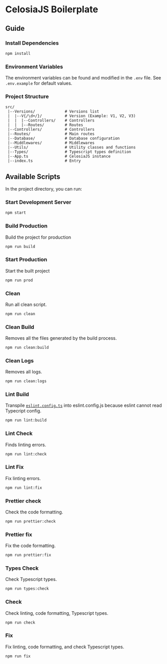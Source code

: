 # CelosiaJS Boilerplate

## Guide

### Install Dependencies

```bash
npm install
```

### Environment Variables

The environment variables can be found and modified in the `.env` file. See `.env.example` for default values.

### Project Structure

```
src/
 |--Versions/             # Versions list
 |  |--V{/\d+/}/          # Version (Example: V1, V2, V3)
 |  |  |--Controllers/    # Controllers
 |  |  |--Routes/         # Routes
 |--Controllers/          # Controllers
 |--Routes/               # Main routes
 |--Database/             # Database configuration
 |--Middlewares/          # Middlewares
 |--Utils/                # Utility classes and functions
 |--Types/                # Typescript types definition
 |--App.ts                # CelosiaJS instance
 |--index.ts              # Entry
```

## Available Scripts

In the project directory, you can run:

### Start Development Server

```bash
npm start
```

### Build Production

Build the project for production

```bash
npm run build
```

### Start Production

Start the built project

```bash
npm run prod
```

### Clean

Run all clean script.

```bash
npm run clean
```

### Clean Build

Removes all the files generated by the build process.

```bash
npm run clean:build
```

### Clean Logs

Removes all logs.

```bash
npm run clean:logs
```

### Lint Build

Transpile [`eslint.config.ts`](./eslint.config.ts) into eslint.config.js because eslint cannot read Typecript config.

```bash
npm run lint:build
```

### Lint Check

Finds linting errors.

```bash
npm run lint:check
```

### Lint Fix

Fix linting errors.

```bash
npm run lint:fix
```

### Prettier check

Check the code formatting.

```bash
npm run prettier:check
```

### Prettier fix

Fix the code formatting.

```bash
npm run prettier:fix
```

### Types Check

Check Typescript types.

```bash
npm run types:check
```

### Check

Check linting, code formatting, Typescript types.

```bash
npm run check
```

### Fix

Fix linting, code formatting, and check Typescript types.

```bash
npm run fix
```
